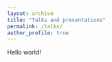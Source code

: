 ```yaml
---
layout: archive
title: "Talks and presentations"
permalink: /talks/
author_profile: true
---
```


Hello world!

<!-- 
Use talk.html for other format
{% if site.talkmap_link == true %}

<p style="text-decoration:underline;"><a href="/talkmap.html">See a map of all the places I've given a talk!</a></p>

{% endif %}

{% for post in site.talks reversed %}
  {% include archive-single-talk.html %}
{% endfor %}-->

